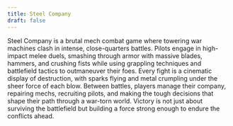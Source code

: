 ```yaml
---
title: Steel Company
draft: false
---
```


Steel Company is a brutal mech combat game where towering war machines clash in intense, close-quarters battles. Pilots engage in high-impact melee duels, smashing through armor with massive blades, hammers, and crushing fists while using grappling techniques and battlefield tactics to outmaneuver their foes. Every fight is a cinematic display of destruction, with sparks flying and metal crumpling under the sheer force of each blow. Between battles, players manage their company, repairing mechs, recruiting pilots, and making the tough decisions that shape their path through a war-torn world. Victory is not just about surviving the battlefield but building a force strong enough to endure the conflicts ahead.